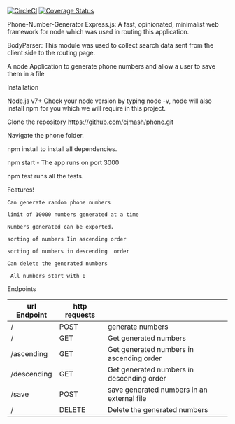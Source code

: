 
[![CircleCI](https://circleci.com/gh/cjmash/phone.svg?style=svg)](https://circleci.com/gh/cjmash/phone) [![Coverage Status](https://coveralls.io/repos/github/cjmash/phone/badge.svg?branch=master)](https://coveralls.io/github/cjmash/phone?branch=master)

Phone-Number-Generator
Express.js: A fast, opinionated, minimalist web framework for node which was used in routing this application.

BodyParser: This module was used to collect search data sent from the client side to the routing page.

A node  Application to generate phone numbers and allow a user to save them in a file

Installation

Node.js v7+ Check your node version by typing node -v, node will also install npm for you which we will require in this project.

Clone the repository https://github.com/cjmash/phone.git


Navigate the phone folder.

npm install to install all dependencies.

npm start - The app runs on port 3000

npm test runs all the tests.

Features!
   
    Can generate random phone numbers
    
    limit of 10000 numbers generated at a time
    
    Numbers generated can be exported.
    
    sorting of numbers Iin ascending order 
    
    sorting of numbers in descending  order 
    
    Can delete the generated numbers
    
     All numbers start with 0

Endpoints


| url Endpoint          |  http requests|               |
|-----------------------| --------------|---------------|
|  /	        | POST   | generate numbers |                 |
| /            | GET    | Get generated numbers  |
| /ascending | GET    | 	Get generated numbers in ascending order|
| /descending 	|GET  | Get generated numbers in descending order|
| /save	| POST | save generated numbers in an external file|
| /	| DELETE | Delete the generated numbers|
